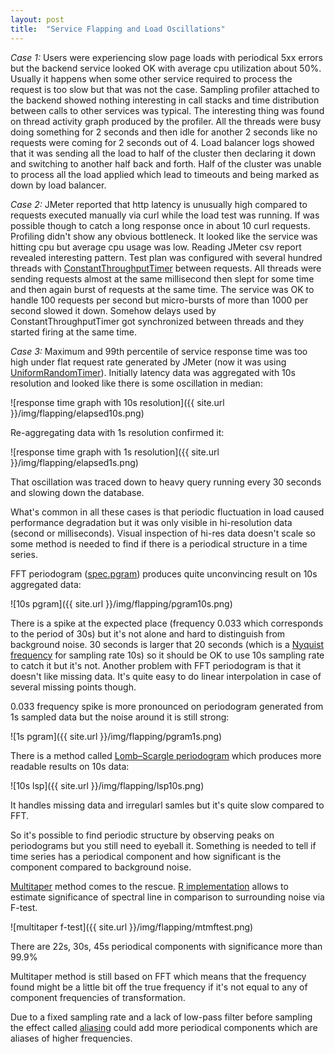 ```yaml
---
layout: post
title:  "Service Flapping and Load Oscillations"
---
```


_Case 1:_ Users were experiencing slow page loads with periodical 5xx errors but the backend service looked OK with average cpu utilization about 50%. Usually it happens when some other service required to process the request is too slow but that was not the case. Sampling profiler attached to the backend showed nothing interesting in call stacks and time distribution between calls to other services was typical. The interesting thing was found on thread activity graph produced by the profiler. All the threads were busy doing something for 2 seconds and then idle for another 2 seconds like no requests were coming for 2 seconds out of 4. Load balancer logs showed that it was sending all the load to half of the cluster then declaring it down and switching to another half back and forth. Half of the cluster was unable to process all the load applied which lead to timeouts and being marked as down by load balancer.

_Case 2:_ JMeter reported that http latency is unusually high compared to requests executed manually via curl while the load test was running. If was possible though to catch a long response once in about 10 curl requests. Profiling didn't show any obvious bottleneck. It looked like the service was hitting cpu but average cpu usage was low. Reading JMeter csv report revealed interesting pattern. Test plan was configured with several hundred threads with [ConstantThroughputTimer](http://jmeter.apache.org/usermanual/component_reference.html#Constant_Throughput_Timer) between requests. All threads were sending requests almost at the same millisecond then slept for some time and then again burst of requests at the same time. The service was OK to handle 100 requests per second but micro-bursts of more than 1000 per second slowed it down. Somehow delays used by ConstantThroughputTimer got synchronized between threads and they started firing at the same time.

_Case 3:_ Maximum and 99th percentile of service response time was too high under flat request rate generated by JMeter (now it was using [UniformRandomTimer](http://jmeter.apache.org/usermanual/component_reference.html#Uniform_Random_Timer)). Initially latency data was aggregated with 10s resolution and looked like there is some oscillation in median:

![response time graph with 10s resolution]({{ site.url }}/img/flapping/elapsed10s.png)

Re-aggregating data with 1s resolution confirmed it:

![response time graph with 1s resolution]({{ site.url }}/img/flapping/elapsed1s.png)

That oscillation was traced down to heavy query running every 30 seconds and slowing down the database.


What's common in all these cases is that periodic fluctuation in load caused performance degradation but it was only visible in hi-resolution data (second or milliseconds). Visual inspection of hi-res data doesn't scale so some method is needed to find if there is a periodical structure in a time series.

FFT periodogram ([spec.pgram](http://www.inside-r.org/r-doc/stats/spec.pgram)) produces quite unconvincing result on 10s aggregated data:

![10s pgram]({{ site.url }}/img/flapping/pgram10s.png)

There is a spike at the expected place (frequency 0.033 which corresponds to the period of 30s) but it's not alone and hard to distinguish from background noise. 30 seconds is larger that 20 seconds (which is a [Nyquist frequency](http://en.wikipedia.org/wiki/Nyquist_frequency) for sampling rate 10s) so it should be OK to use 10s sampling rate to catch it but it's not. Another problem with FFT periodogram is that it doesn't like missing data. It's quite easy to do linear interpolation in case of several missing points though.

0.033 frequency spike is more pronounced on periodogram generated from 1s sampled data but the noise around it is still strong:

![1s pgram]({{ site.url }}/img/flapping/pgram1s.png)

There is a method called [Lomb–Scargle periodogram](http://en.wikipedia.org/wiki/Least-squares_spectral_analysis#The_Lomb.E2.80.93Scargle_periodogram) which produces more readable results on 10s data:

![10s lsp]({{ site.url }}/img/flapping/lsp10s.png)

It handles missing data and irregularl samles but it's quite slow compared to FFT.

So it's possible to find periodic structure by observing peaks on periodograms but you still need to eyeball it. Something is needed to tell if time series has a periodical component and how significant is the component compared to background noise.

[Multitaper](http://en.wikipedia.org/wiki/Multitaper) method comes to the rescue. [R implementation](http://cran.r-project.org/web/packages/multitaper/index.html) allows to estimate significance of spectral line in comparison to surrounding noise via F-test.

![multitaper f-test]({{ site.url }}/img/flapping/mtmftest.png)

There are 22s, 30s, 45s periodical components with significance more than 99.9%

Multitaper method is still based on FFT which means that the frequency found might be a little bit off the true frequency if it's not equal to any of component frequencies of transformation.

Due to a fixed sampling rate and a lack of low-pass filter before sampling the effect called [aliasing](http://en.wikipedia.org/wiki/Aliasing#Sampling_sinusoidal_functions) could add more periodical components which are aliases of higher frequencies.
